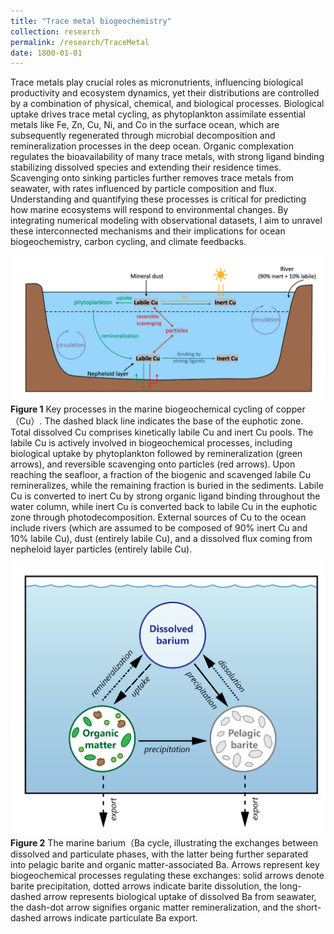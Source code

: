 ```yaml
---
title: "Trace metal biogeochemistry"
collection: research
permalink: /research/TraceMetal
date: 1800-01-01
---
```


Trace metals play crucial roles as micronutrients, influencing biological productivity and ecosystem dynamics, yet their distributions are controlled by a combination of physical, chemical, and biological processes. Biological uptake drives trace metal cycling, as phytoplankton assimilate essential metals like Fe, Zn, Cu, Ni, and Co in the surface ocean, which are subsequently regenerated through microbial decomposition and remineralization processes in the deep ocean. Organic complexation regulates the bioavailability of many trace metals, with strong ligand binding stabilizing dissolved species and extending their residence times. Scavenging onto sinking particles further removes trace metals from seawater, with rates influenced by particle composition and flux. Understanding and quantifying these processes is critical for predicting how marine ecosystems will respond to environmental changes. By integrating numerical modeling with observational datasets, I aim to unravel these interconnected mechanisms and their implications for ocean biogeochemistry, carbon cycling, and climate feedbacks.

![Copper cycling](/files/Cu1.jpg)
**Figure 1** Key processes in the marine biogeochemical cycling of copper （Cu）. The dashed black line indicates the base of the
euphotic zone. Total dissolved Cu comprises kinetically labile Cu and inert Cu pools. The labile Cu is actively involved in
biogeochemical processes, including biological uptake by phytoplankton followed by remineralization (green arrows), and
reversible scavenging onto particles (red arrows). Upon reaching the seafloor, a fraction of the biogenic and scavenged labile
Cu remineralizes, while the remaining fraction is buried in the sediments. Labile Cu is converted to inert Cu by strong organic
ligand binding throughout the water column, while inert Cu is converted back to labile Cu in the euphotic zone through
photodecomposition. External sources of Cu to the ocean include rivers (which are assumed to be composed of 90% inert Cu
and 10% labile Cu), dust (entirely labile Cu), and a dissolved flux coming from nepheloid layer particles (entirely labile Cu).

![Barium cycling](/files/Ba1.jpg)
**Figure 2** The marine barium（Ba cycle, illustrating the exchanges between dissolved and particulate phases, with the latter being further separated into pelagic barite and organic matter-associated Ba. Arrows represent key biogeochemical processes regulating these exchanges: solid arrows denote barite precipitation, dotted arrows indicate barite dissolution, the long-dashed arrow represents biological uptake of dissolved Ba from seawater, the dash-dot arrow signifies organic matter remineralization, and the short-dashed arrows indicate particulate Ba export.
